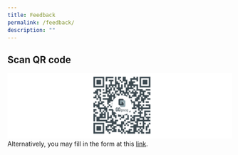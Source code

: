 ```yaml
---
title: Feedback
permalink: /feedback/
description: ""
---
```

## Scan QR code
![](/images/final%202.png)
Alternatively, you may fill in the form at this [link](https://go.gov.sg/pswlf-ogp-feedback).